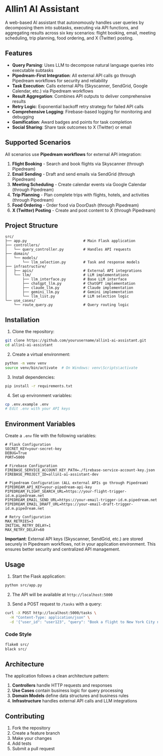 # Allin1 AI Assistant

A web-based AI assistant that autonomously handles user queries by decomposing them into subtasks, executing via API functions, and aggregating results across six key scenarios: flight booking, email, meeting scheduling, trip planning, food ordering, and X (Twitter) posting.

## Features

- **Query Parsing**: Uses LLM to decompose natural language queries into executable subtasks
- **Pipedream-First Integration**: All external API calls go through Pipedream workflows for security and reliability
- **Task Execution**: Calls external APIs (Skyscanner, SendGrid, Google Calendar, etc.) via Pipedream workflows
- **Result Aggregation**: Combines API outputs to deliver comprehensive results
- **Retry Logic**: Exponential backoff retry strategy for failed API calls
- **Comprehensive Logging**: Firebase-based logging for monitoring and debugging
- **Gamification**: Award badges and points for task completion
- **Social Sharing**: Share task outcomes to X (Twitter) or email

## Supported Scenarios

All scenarios use **Pipedream workflows** for external API integration:

1. **Flight Booking** - Search and book flights via Skyscanner (through Pipedream)
2. **Email Sending** - Draft and send emails via SendGrid (through Pipedream)
3. **Meeting Scheduling** - Create calendar events via Google Calendar (through Pipedream)
4. **Trip Planning** - Plan complete trips with flights, hotels, and activities (through Pipedream)
5. **Food Ordering** - Order food via DoorDash (through Pipedream)
6. **X (Twitter) Posting** - Create and post content to X (through Pipedream)

## Project Structure

```
src/
├── app.py                          # Main Flask application
├── controllers/
│   └── query_controller.py         # Handles API requests
├── domain/
│   └── models/
│       └── llm_selection.py        # Task and response models
├── infrastructure/
│   ├── apis/                       # External API integrations
│   └── llm/                        # LLM implementations
│       ├── llm_interface.py        # Base LLM interface
│       ├── chatgpt_llm.py          # ChatGPT implementation
│       ├── claude_llm.py           # Claude implementation
│       ├── gemini_llm.py           # Gemini implementation
│       └── llm_list.py             # LLM selection logic
└── use_cases/
    └── route_query.py              # Query routing logic
```

## Installation

1. Clone the repository:
```bash
git clone https://github.com/yourusername/allin1-ai-assistant.git
cd allin1-ai-assistant
```

2. Create a virtual environment:
```bash
python -m venv venv
source venv/bin/activate  # On Windows: venv\Scripts\activate
```

3. Install dependencies:
```bash
pip install -r requirements.txt
```

4. Set up environment variables:
```bash
cp .env.example .env
# Edit .env with your API keys
```

## Environment Variables

Create a `.env` file with the following variables:

```env
# Flask Configuration
SECRET_KEY=your-secret-key
DEBUG=True
PORT=5000

# Firebase Configuration
FIREBASE_SERVICE_ACCOUNT_KEY_PATH=./firebase-service-account-key.json
FIREBASE_PROJECT_ID=allin1-ai-assistant-dev

# Pipedream Configuration (ALL external APIs go through Pipedream)
PIPEDREAM_API_KEY=your-pipedream-api-key
PIPEDREAM_FLIGHT_SEARCH_URL=https://your-flight-trigger-id.m.pipedream.net
PIPEDREAM_EMAIL_SEND_URL=https://your-email-trigger-id.m.pipedream.net
PIPEDREAM_EMAIL_DRAFT_URL=https://your-email-draft-trigger-id.m.pipedream.net

# Retry Configuration
MAX_RETRIES=3
INITIAL_RETRY_DELAY=1
MAX_RETRY_DELAY=60
```

**Important**: External API keys (Skyscanner, SendGrid, etc.) are stored securely in Pipedream workflows, not in your application environment. This ensures better security and centralized API management.

## Usage

1. Start the Flask application:
```bash
python src/app.py
```

2. The API will be available at `http://localhost:5000`

3. Send a POST request to `/tasks` with a query:
```bash
curl -X POST http://localhost:5000/tasks \
  -H "Content-Type: application/json" \
  -d '{"user_id": "user123", "query": "Book a flight to New York City next week"}'
```


### Code Style
```bash
flake8 src/
black src/
```

## Architecture

The application follows a clean architecture pattern:

1. **Controllers** handle HTTP requests and responses
2. **Use Cases** contain business logic for query processing
3. **Domain Models** define data structures and business rules
4. **Infrastructure** handles external API calls and LLM integrations

## Contributing

1. Fork the repository
2. Create a feature branch
3. Make your changes
4. Add tests
5. Submit a pull request

